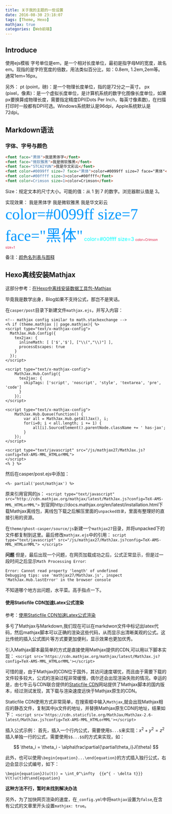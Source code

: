 ```yaml
---
title: 关于我的主题的一些设置
date: 2016-08-30 23:18:07
tags: [Theme, Hexo]
mathjax: true
categories: [Web前端]
---
```


## Introduce
使用ejs模板
字号单位是em，是一个相对长度单位，最初是指字母M的宽度，故名em。现指的是字符宽度的倍数，用法类似百分比，如：0.8em, 1.2em,2em等。通常1em=16px。

另外：
pt (point，磅)：是一个物理长度单位，指的是72分之一英寸。
px (pixel，像素)：是一个虚拟长度单位，是计算机系统的数字化图像长度单位，如果px要换算成物理长度，需要指定精度DPI(Dots Per Inch，每英寸像素数)，在扫描打印时一般都有DPI可选。Windows系统默认是96dpi，Apple系统默认是72dpi。


## Markdown语法
### 字体、字号与颜色
```html
<font face="黑体">我是黑体字</font>
<font face="微软雅黑">我是微软雅黑</font>
<font face="STCAIYUN">我是华文彩云</font>
<font color=#0099ff size=7 face="黑体">color=#0099ff size=7 face="黑体"</font>
<font color=#00ffff size=3>color=#00ffff</font>
<font color=Crimson size=1>color=Crimson</font>
```
Size：规定文本的尺寸大小。可能的值：从 1 到 7 的数字。浏览器默认值是 3。

实现效果：
<font face="黑体">我是黑体字</font>
<font face="微软雅黑">我是微软雅黑</font>
<font face="STCAIYUN">我是华文彩云</font>
<font color=#0099ff size=7 face="黑体">color=#0099ff size=7 face="黑体"</font>
<font color=#00ffff size=3>color=#00ffff size=3</font>
<font color=Crimson size=1>color=Crimson size=1</font>

备注：[颜色名列表与图释](http://blog.csdn.net/testcs_dn/article/details/45719357)


## Hexo离线安装Mathjax
这部分参考：[在Hexo中离线安装数据工具包-Mathjax](http://kubicode.me/2016/01/27/Hexo/Offline-Install-Mathjax-In-Hexo-Jacman/)

毕竟我是数学出身，Blog如果不支持公式，那岂不是笑话。

在`casper/post`目录下新建文件`mathjax.ejs`，并写入内容：
```
<!-- mathjax config similar to math.stackexchange -->
<% if (theme.mathjax || page.mathjax){ %>
<script type="text/x-mathjax-config">
  MathJax.Hub.Config({
    tex2jax: {
      inlineMath: [ ['$','$'], ["\\(","\\)"] ],
      processEscapes: true
    }
  });
</script>

<script type="text/x-mathjax-config">
    MathJax.Hub.Config({
      tex2jax: {
        skipTags: ['script', 'noscript', 'style', 'textarea', 'pre', 'code']
      }
    });
</script>

<script type="text/x-mathjax-config">
    MathJax.Hub.Queue(function() {
        var all = MathJax.Hub.getAllJax(), i;
        for(i=0; i < all.length; i += 1) {
            all[i].SourceElement().parentNode.className += ' has-jax';
        }
    });
</script>

<script type="text/javascript" src="/js/mathjax27/MathJax.js?config=TeX-AMS-MML_HTMLorMML">
</script>
<% } %>

```

然后在casper/post.ejs中添加：
```
<%- partial('post/mathjax') %>
```
原来引用官网的js：
`<script type="text/javascript" src="http://cdn.mathjax.org/mathjax/latest/MathJax.js?config=TeX-AMS-MML_HTMLorMML">`
到官网http://docs.mathjax.org/en/latest/installation.html下载Mathjax离线包，离线包下载之后解压里面的`unpacked目录`，里面有整理好的直接引用的资源。

在`theme/ghost-casper/source/js`新建一个`mathjax27`目录，并将unpacked下的文件都复制到这里。最后修改`mathjax.ejs`中的引用：
`script type="text/javascript" src="/js/mathjax27/MathJax.js?config=TeX-AMS-MML_HTMLorMML">
</script>`

**问题**
但是，最后出现一个问题，在网页加载成功之后，公式正常显示，但是过一段时间之后显示`Math Processing Error`:
```
Error: Cannot read property 'length' of undefined
Debugging tips: use 'mathjax27/MathJax.js', inspect 'MathJax.Hub.lastError' in the browser console
```
不知道哪个地方出问题，水平菜。高手指点一下。

#### 使用Staticfile CDN加速Latex公式渲染
参考：[使用Staticfile CDN加速Latex公式渲染](https://metaquant.org/shi-yong-staticfile-cdnjia-su-latexgong-shi-xuan-ran.html)

多亏了Mathjax与Markdown,我们现在可以在markdwon文件中标记出latex代码，然后mathjax脚本可以正确的渲染这些代码，从而显示出清晰美观的公式。这比传统的插入公式图片等方式要更加便利，显示效果也更加优秀。

引入Mathjax脚本最简单的方式是直接使用Mathjax提供的CDN,可以用以下脚本实现：
`<script src='https://cdn.mathjax.org/mathjax/latest/MathJax.js?config=TeX-AMS-MML_HTMLorMML'></script>`

可惜的是，由于Mathjax的CDN位于国外，其访问速度堪忧，而且由于需要下载的文件较多较大，公式的渲染过程非常缓慢，偶尔还会出现渲染失败的情况。幸运的是，由七牛云与CDN联合提供的[Staticfile CDN](https://staticfile.org/)网站提供了Mathjax脚本的国内版本，经过测试发现，其下载与渲染速度远快于Mathjax原生的CDN。

Staticfile CDN使用方式非常简单，在搜索框中输入`Mathjax`,就会出现Mathjax相应的静态文件，复制其中js文件的地址，并替换Mathjax原生CDN的地址，结果如下：
`<script src='https://cdn.staticfile.org/MathJax/MathJax-2.6-latest/MathJax.js?config=TeX-AMS-MML_HTMLorMML'></script>`

插入公式示例：
首先，插入一个行内公式，需要使用`$...$`来实现：$x^2+y^2=z^2$
插入单独一行的公式，需要使用`$$...$$`的方式来实现，如：

$$
\theta_i = \theta_i - \alpha\frac\partial{\partial\theta_i}J(\theta)
$$


此外，也可以使用`\begin{equation}...\end{equation}`的方式插入独行公式，右边会显示公式编号，如下：
```
\begin{equation}J(u(t)) = \int_0^\infty  {{e^{ - \delta t}}} V(t)u(t)dt\end{equation}
```

**这种方法不行，暂时未找到解决办法**

另外，为了加快网页渲染的速度，在`_config.yml`中将`mathjax`设置为`false`,在含有公式的文章里开头设置`mathjax: true`。
